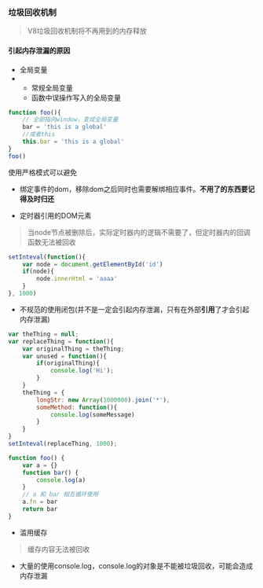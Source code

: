 ### 垃圾回收机制

> V8垃圾回收机制将不再用到的内存释放

#### 引起内存泄漏的原因

* 全局变量
* * 常规全局变量
  * 函数中误操作写入的全局变量

```js
function foo(){
    // 全部指向window，变成全局变量
    bar = 'this is a global'
    //或者this
    this.bar = 'this is a global'
}
foo()
```

使用严格模式可以避免

* 绑定事件的dom，移除dom之后同时也需要解绑相应事件。**不用了的东西要记得及时归还**

* 定时器引用的DOM元素

> 当node节点被删除后，实际定时器内的逻辑不需要了，但定时器内的回调函数无法被回收

```js
setInteval(function(){
    var node = document.getElementById('id')
    if(node){
        node.innerHtml = 'aaaa'
    }
}, 1000)
```

* 不规范的使用闭包\(并不是一定会引起内存泄漏，只有在外部**引用**了才会引起内存泄漏\)

```js
var theThing = null;
var replaceThing = function(){
    var originalThing = theThing;
    var unused = function(){
        if(originalThing){
            console.log('Hi');
        }
    }
    theThing = {
        longStr: new Array(1000000).join('*'),
        someMethod: function(){
            console.log(someMessage)
        }
    }
}
setInteval(replaceThing, 1000);
```

```js
function foo() {
    var a = {}
    function bar() {
        console.log(a)
    }
    // a 和 bar 相互循环使用
    a.fn = bar
    return bar
}
```

* 滥用缓存

> 缓存内容无法被回收

* 大量的使用console.log，console.log的对象是不能被垃圾回收，可能会造成内存泄漏



